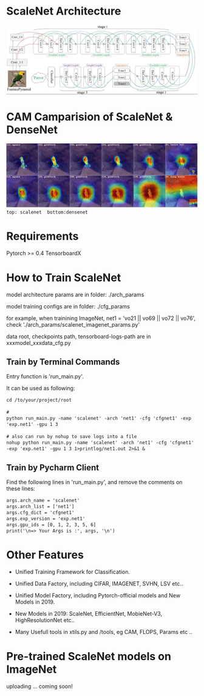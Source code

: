 # ScaleNet Architecture
![ScaleNet Architecture](images/scalenet-architecture.jpg)

# CAM Camparision of ScaleNet & DenseNet
![Multi-Scale Input](images/multi-scale-show-5.jpg)
`top: scalenet  bottom:densenet`

# Requirements
Pytorch >= 0.4
TensorboardX

# How to Train ScaleNet

model architecture params are in folder: ./arch_params

model training configs are in folder: ./cfg_params 

for example, when trainining ImageNet, net1 = 'vo21 || vo69 || vo72 || vo76',  
check './arch_params/scalenet_imagenet_params.py'

data root, checkpoints path, tensorboard-logs-path are in xxxmodel_xxxdata_cfg.py  

## Train by Terminal Commands

Entry function is 'run_main.py'.

It can be used as following:

```
cd /to/your/project/root

# 
python run_main.py -name 'scalenet' -arch 'net1' -cfg 'cfgnet1' -exp 'exp.net1' -gpu 1 3

# also can run by nohup to save logs into a file
nohup python run_main.py -name 'scalenet' -arch 'net1' -cfg 'cfgnet1' -exp 'exp.net1' -gpu 1 3 1>printlog/net1.out 2>&1 &

```

## Train by Pycharm Client
Find the following lines in 'run_main.py', and remove the comments on these lines:
```
args.arch_name = 'scalenet'
args.arch_list = ['net1']
args.cfg_dict = 'cfgnet1'
args.exp_version = 'exp.net1'
args.gpu_ids = [0, 1, 2, 3, 5, 6]
print('\n=> Your Args is :', args, '\n')
```

# Other Features

- Unified Training Framework for Classification.

- Unified Data Factory, including CIFAR, IMAGENET, SVHN, LSV etc..

- Unified Model Factory, including Pytorch-official models and New Models in 2019.  

- New Models in 2019: ScaleNet, EfficientNet, MobieNet-V3, HighResolutionNet etc..

- Many Usefull tools in xtils.py and /tools, eg CAM, FLOPS, Params etc ..


# Pre-trained ScaleNet models on ImageNet
uploading ... coming soon!